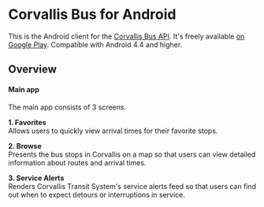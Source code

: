 # Corvallis Bus for Android
This is the Android client for the [Corvallis Bus API](https://github.com/RikkiGibson/Corvallis-Bus-Server). It's freely available [on Google Play](https://play.google.com/store/apps/details?id=osu.appclub.corvallisbus). Compatible with Android 4.4 and higher.

## Overview
#### Main app
The main app consists of 3 screens.

**1. Favorites**  
Allows users to quickly view arrival times for their favorite stops.

**2. Browse**  
Presents the bus stops in Corvallis on a map so that users can view detailed information about routes and arrival times.

**3. Service Alerts**  
Renders Corvallis Transit System's service alerts feed so that users can find out when to expect detours or interruptions in service.
